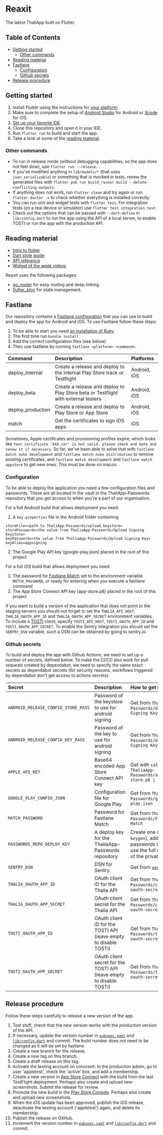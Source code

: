 # Reaxit

The latest ThaliApp built on Flutter.

## Table of Contents
- [Getting started](#getting-started)
    - [Other commands](#other-commands)
- [Reading material](#reading-material)
- [Fastlane](#fastlane)
    - [Configuration](#configuration)
    - [Github secrets](#github-secrets)
- [Release procedure](#release-procedure)


## Getting started

1. Install Flutter using the instructions for [your platform](https://flutter.dev/docs/get-started/install).
2. Make sure to complete the setup of [Android Studio](https://flutter.dev/docs/get-started/install/windows#android-setup) for Android or [Xcode](https://flutter.dev/docs/get-started/install/macos#ios-setup) for iOS.
3. [Set up your favorite IDE](https://flutter.dev/docs/get-started/editor?tab=vscode).
4. Clone this repository and open it in your IDE.
5. Run `flutter run` to build and start the app.
6. Take a look at some of the [reading material](#reading-material).

### Other commands

- To run in release mode (without debugging capabilities, so the app does not feel slow), use `flutter run --release`.
- If you've modified anything in `lib/models/*` (that uses `json_serializable`) or something that is mocked in tests, renew the generated files with `flutter pub run build_runner build --delete-conflicting-outputs`.
- If anything does not work, run `flutter clean` and try again or run `flutter doctor -v` to check whether everything is installed correctly.
- You can run unit and widget tests with `flutter test`. For integration tests (on a real device or simulator) use `flutter test integration_test`.
- Check out the options that can be passed with `--dart-define` in `lib/config.dart` to run the app using tha API of a local server, to enable TOSTI or run the app with the production API. 

## Reading material

- [Intro to flutter](https://flutter.dev/docs/development/ui/widgets-intro)
- [Dart style guide](https://dart.dev/guides/language/effective-dart)
- [API reference](https://api.flutter.dev)
- [Widget of the week videos](https://youtube.com/playlist?list=PLjxrf2q8roU23XGwz3Km7sQZFTdB996iG)

Reaxit uses the following packages:
- [go_router](https://pub.dev/packages/go_router) for easy routing and deep linking. 
- [flutter_bloc](https://pub.dev/packages/flutter_bloc) for state management.

## Fastlane

Our repository contains a [Fastlane configuration](https://fastlane.tools) that you can use to build and deploy the app for Android and iOS.
To use Fastlane follow these steps:
 1. To be able to start you need [an installation of Ruby](https://www.ruby-lang.org/en/documentation/installation/)
 2. The first time run `bundle install`
 3. Add the correct configuration files (see below)
 3. Then use fastlane by running `fastlane <platform> <command>`.

| Command           | Description                     | Platforms    |
| :---------------- | :------------------------------ | :----------- |
| deploy_internal   | Create a release and deploy to the internal Play Store track or Testflight | Android, iOS |
| deploy_beta       | Create a release and deploy to Play Store beta or Testflight with external testers | Android, iOS |
| deploy_production | Create a release and deploy to Play Store or App Store | Android, iOS |
| match             | Get the certificates to sign iOS apps | iOS |



Sometimes, Apple certificates and provisioning profiles expire, which looks like `Your certificate 'XXX.cer' is not valid, please check end date and renew it if necessary`. So far, we've been able to solve that with `fastlane match nuke development` and `fastlane match nuke distribution` to remove existing certificates, and `fastlane match development` and `fastlane match appstore` to get new ones. This must be done on macos.

### Configuration

To be able to deploy the application you need a few configuration files and passwords. These are all located in the vault in the ThaliApp-Passwords repository that you get access to when you're a part of our organisation.

For a full Android build that allows deployment you need:
1. A `key.properties` file in the Android folder containing
```
storeFile=<path to ThaliApp-Passwords/upload.keystore>
storePassword=<the value from ThaliaApp-Passwords/Upload Signing Keystore>
keyPassword=<the value from ThaliaApp-Passwords/Upload Signing Key>
keyAlias=appsigning
```
2. The Google Play API key (google-play.json) placed in the root of this project

For a full iOS build that allows deployment you need:
1. The password for [Fastlane Match](https://docs.fastlane.tools/actions/match/) set to the environment variable `MATCH_PASSWORD`, or ready for entering when you execute a fastlane command
2. The App Store Connect API key (app-store.p8) placed in the root of this project

If you want to build a version of the application that does not point to the staging servers you should not forget to set the `THALIA_API_HOST`, `THALIA_OAUTH_APP_ID` and `THALIA_OAUTH_APP_SECRET` environment variables. To include a [TOSTI](https://github.com/KiOui/TOSTI) client, specify `TOSTI_API_HOST`, `TOSTI_OAUTH_APP_ID` and `TOSTI_OAUTH_APP_SECRET`.
To enable the Sentry integration you should set the `SENTRY_DSN` variable, such a DSN can be obtained by going to sentry.io.

### Github secrets

To build and deploy the app with Github Actions, we need to set up a number of secrets, defined below. To make the CI/CD also work for pull requests created by dependabot, we need to specify the same exact secrets as dependabot secrets (for security reasons, workflows triggered by dependabot don't get access to actions secrets).

| Secret | Description | How to get it |
| :----- | :---------- | :------------ |
| `ANDROID_RELEASE_CONFIG_STORE_PASS` | Password of the keystore to use for android signing | Get from `ThaliaApp-Passwords/Upload Signing Keystore` |
| `ANDROID_RELEASE_CONFIG_KEY_PASS` | Password of the key to use for android signing | Get from `ThaliaApp-Passwords/Upload Signing Key` |
| `APPLE_API_KEY` | Base64 encoded App Store Connect API key | Get with `cat ThaliaApp-Passwords/app-store.p8 \| base64` |
| `GOOGLE_PLAY_CONFIG_JSON` | Configuration file for Google Play | Get from `ThaliaApp-Passwords/google-play.json` |
| `MATCH_PASSWORD` | Password for Fastlane Match | Get from `ThaliaApp-Passwords/Fastlane Match` |
| `PASSWORDS_REPO_DEPLOY_KEY` | A deploy key for the ThaliaApp-Passwords repository | Create one (with `ssh-keygen`), add to passwords repo, and use the full content of the private key file |
| `SENTRY_DSN` | DSN for Sentry | Get from [`sentry.io`](https://sentry.io/) |
| `THALIA_OAUTH_APP_ID` | OAuth client ID for the Thalia API | Get from `ThaliaApp-Passwords/concrexit-oauth-secrets` |
| `THALIA_OAUTH_APP_SECRET` | OAuth client secret for the Thalia API | Get from `ThaliaApp-Passwords/concrexit-oauth-secrets` |
| `TOSTI_OAUTH_APP_ID` | OAuth client ID for the TOSTI API (leave empty to disable TOSTI) | Get from `ThaliaApp-Passwords/tosti-oauth-secrets` |
| `TOSTI_OAUTH_APP_SECRET` | OAuth client secret for the TOSTI API (leave empty to disable TOSTI) | Get from `ThaliaApp-Passwords/tosti-oauth-secrets` |


## Release procedure

Follow these steps carefully to release a new version of the app.

1. Test stuff, check that the new version works with the _production_ version of the API.
2. If necessary, update the version number in [`pubspec.yaml`](pubspec.yaml) and [`lib/config.dart`](lib/config.dart) and commit. The build number does not need to be changed as it will be set by fastlane.
3. Create a new branch for the release.
4. Create a new tag on this branch.
5. Create a draft release on this tag.
6. Activate the testing account on concrexit: In the production admin, go to user 'appletest', check the 'active' box, and add a membership.
7. Create a new version in [App Store Connect](https://appstoreconnect.apple.com/) with the build from the last TestFlight deployment. Perhaps also create and upload new screenshots. Submit the release for review.
8. Promote the new build in the [Play Store Console](https://play.google.com/console/about/). Perhaps also create and upload new screenshots.
9. When the iOS update has been approved, publish the iOS release, deactivate the testing account ('appletest') again, and delete its membership.
10. Publish the release on GitHub.
11. Increment the version number in [`pubspec.yaml`](pubspec.yaml) and [`lib/config.dart`](lib/config.dart) and commit.
